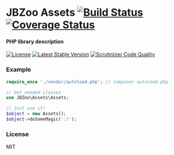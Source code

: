 # JBZoo Assets  [![Build Status](https://travis-ci.org/JBZoo/Assets.svg?branch=master)](https://travis-ci.org/JBZoo/Assets)      [![Coverage Status](https://coveralls.io/repos/JBZoo/Assets/badge.svg?branch=master&service=github)](https://coveralls.io/github/JBZoo/Assets?branch=master)

#### PHP library description

[![License](https://poser.pugx.org/JBZoo/Assets/license)](https://packagist.org/packages/JBZoo/Assets)
[![Latest Stable Version](https://poser.pugx.org/JBZoo/Assets/v/stable)](https://packagist.org/packages/JBZoo/Assets) [![Scrutinizer Code Quality](https://scrutinizer-ci.com/g/JBZoo/Assets/badges/quality-score.png?b=master)](https://scrutinizer-ci.com/g/JBZoo/Assets/?branch=master)

### Example

```php
require_once './vendor/autoload.php'; // composer autoload.php

// Get needed classes
use JBZoo\Assets\Assets;

// Just use it!
$object = new Assets();
$object->doSomeMagic(':)');
```

### License

MIT
